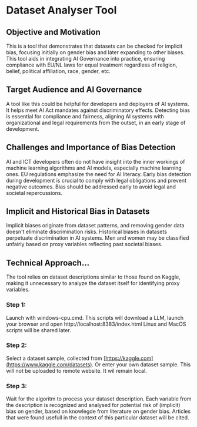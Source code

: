 # Dataset Analyser Tool

## Objective and Motivation
This is a tool that demonstrates that datasets can be checked for implicit bias, focusing initially on gender bias and later expanding to other biases. This tool aids in integrating AI Governance into practice, ensuring compliance with EU/NL laws for equal treatment regardless of religion, belief, political affiliation, race, gender, etc.

## Target Audience and AI Governance
A tool like this could be helpful for developers and deployers of AI systems. It helps meet AI Act mandates against discriminatory effects. Detecting bias is essential for compliance and fairness, aligning AI systems with organizational and legal requirements from the outset, in an early stage of development.

## Challenges and Importance of Bias Detection
AI and ICT developers often do not have insight into the inner workings of machine learning algorithms and AI models, especially machine learning ones. EU regulations emphasize the need for AI literacy. Early bias detection during development is crucial to comply with legal obligations and prevent negative outcomes. Bias should be addressed early to avoid legal and societal repercussions.

## Implicit and Historical Bias in Datasets
Implicit biases originate from dataset patterns, and removing gender data doesn't eliminate discrimination risks. Historical biases in datasets perpetuate discrimination in AI systems. Men and women may be classified unfairly based on proxy variables reflecting past societal biases.

## Technical Approach...
The tool relies on dataset descriptions similar to those found on Kaggle, making it unnecessary to analyze the dataset itself for identifying proxy variables.

### Step 1:
Launch with windows-cpu.cmd. This scripts will download a LLM, launch your browser and open http://localhost:8383/index.html
Linux and MacOS scripts will be shared later.

### Step 2:
Select a dataset sample, collected from [https://kaggle.com](https://www.kaggle.com/datasets). Or enter your own dataset sample. This will not be uploaded to remote website. It wil remain local.

### Step 3:

Wait for the algoritm to process your dataset description. Each variable from the description is recognized and analysed for potential risk of (implicit) bias on gender, based on knowlegde from literature on gender bias. Articles that were found usefull in the context of this particular dataset will be cited.

